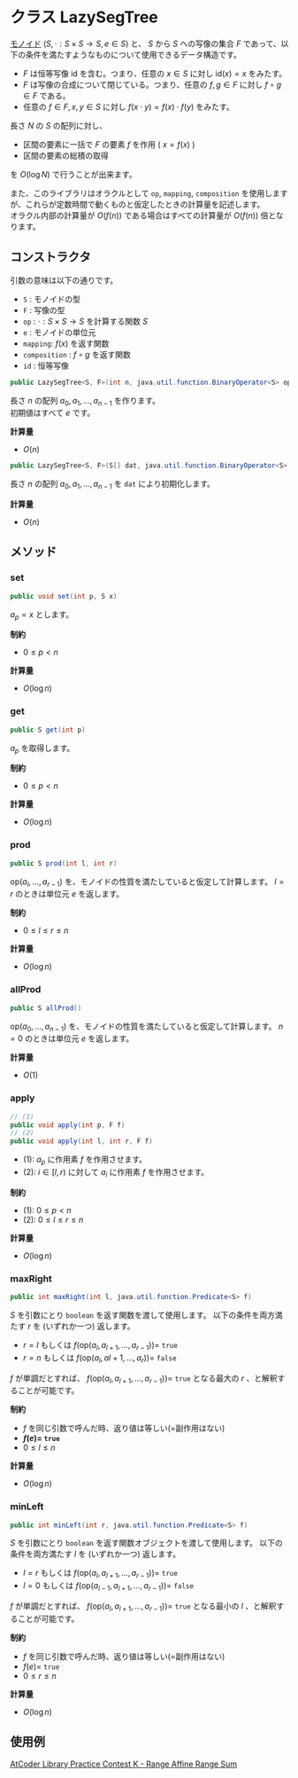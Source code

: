 # クラス LazySegTree

[モノイド](https://ja.wikipedia.org/wiki/%E3%83%A2%E3%83%8E%E3%82%A4%E3%83%89) $(S,\cdot :S \times S \rightarrow S,e \in S)$ と、 $S$ から $S$ への写像の集合 $F$ であって、以下の条件を満たすようなものについて使用できるデータ構造です。

- $F$ は恒等写像 $\mathrm{id}$ を含む。つまり、任意の $x \in S$ に対し $\mathrm{id}(x) = x$ をみたす。
- $F$ は写像の合成について閉じている。つまり、任意の $f,g \in F$ に対し $f \circ g \in F$ である。
- 任意の $f \in F, x,y \in S$ に対し $f(x \cdot y)=f(x) \cdot f(y)$ をみたす。

長さ $N$ の $S$ の配列に対し、

- 区間の要素に一括で $F$ の要素 $f$ を作用 ( $x = f(x)$ )
- 区間の要素の総積の取得

を $O(\log N)$ で行うことが出来ます。

また、このライブラリはオラクルとして `op`, `mapping`, `composition` を使用しますが、これらが定数時間で動くものと仮定したときの計算量を記述します。  
オラクル内部の計算量が $O(f(n))$ である場合はすべての計算量が $O(f(n))$ 倍となります。

## コンストラクタ

引数の意味は以下の通りです。

- `S` : モノイドの型
- `F` : 写像の型
- `op` : $\cdot :S \times S \rightarrow S$ を計算する関数 $S$
- `e` : モノイドの単位元
- `mapping`: $f(x)$ を返す関数
- `composition` : $f \circ g$ を返す関数
- `id` : 恒等写像

```java
public LazySegTree<S, F>(int n, java.util.function.BinaryOperator<S> op, S e, java.util.function.BiFunction<F, S, S> mapping, java.util.function.BinaryOperator<F> composition, F id)
```

長さ $n$ の配列 $a_0, a_1, \dots , a_{n-1}$ を作ります。  
初期値はすべて $e$ です。

**計算量**
* $O(n)$

```java
public LazySegTree<S, F>(S[] dat, java.util.function.BinaryOperator<S> op, S e, java.util.function.BiFunction<F, S, S> mapping, java.util.function.BinaryOperator<F> composition, F id)
```

長さ $n$ の配列 $a_0, a_1, \dots , a_{n-1}$ を `dat` により初期化します。

**計算量**
* $O(n)$

## メソッド

### set

```java
public void set(int p, S x)
```

$a_p = x$ とします。

**制約**
* $0 \leq p < n$

**計算量**
* $O(\log n)$


### get

```java
public S get(int p)
```

$a_p$ を取得します。

**制約**
* $0 \leq p < n$

**計算量**
* $O(\log n)$


### prod

```java
public S prod(int l, int r)
```

$\mathrm{op}(a_l, \dots, a_{r-1})$ を、モノイドの性質を満たしていると仮定して計算します。
$l = r$ のときは単位元 $e$ を返します。

**制約**
* $0 \leq l \leq r \leq n$

**計算量**
* $O(\log n)$

### allProd

```java
public S allProd()
```

$\mathrm{op}(a_0, \dots, a_{n-1})$ を、モノイドの性質を満たしていると仮定して計算します。
$n = 0$ のときは単位元 $e$ を返します。

**計算量**
* $O(1)$

### apply

```java
// (1)
public void apply(int p, F f)
// (2)
public void apply(int l, int r, F f)
```

* (1): $a_p$ に作用素 $f$ を作用させます。
* (2): $i \in [l, r)$ に対して $a_i$ に作用素 $f$ を作用させます。

**制約**
* (1): $0 \leq p < n$
* (2): $0 \leq l \leq r \leq n$

**計算量**
* $O(\log n)$

### maxRight

```java
public int maxRight(int l, java.util.function.Predicate<S> f)
```

$S$ を引数にとり `boolean` を返す関数を渡して使用します。
以下の条件を両方満たす $r$ を (いずれか一つ) 返します。

* $r = l$ もしくは $f(\mathrm{op}(a_l, a_{l+1}, \dots, a_{r-1})) =$ `true`
* $r = n$ もしくは $f(\mathrm{op}(a_l, a{l+1}, \dots, a_r)) =$ `false`

$f$ が単調だとすれば、 $f(\mathrm{op}(a_l, a_{l+1}, \dots, a_{r-1})) =$ `true` となる最大の $r$ 、と解釈することが可能です。

**制約**
* $f$ を同じ引数で呼んだ時、返り値は等しい(=副作用はない)
* __$f(e) =$ `true`__
* $0 \leq l \leq n$

**計算量**
* $O(\log n)$

### minLeft

```java
public int minLeft(int r, java.util.function.Predicate<S> f)
```

$S$ を引数にとり `boolean` を返す関数オブジェクトを渡して使用します。
以下の条件を両方満たす $l$ を (いずれか一つ) 返します。

* $l = r$ もしくは $f(\mathrm{op}(a_l, a_{l+1}, \dots, a_{r-1})) =$ `true`
* $l = 0$ もしくは $f(\mathrm{op}(a_{l-1}, a_{l+1}, \dots, a_{r-1})) =$ `false`

$f$ が単調だとすれば、 $f(\mathrm{op}(a_l, a_{l+1}, \dots, a_{r-1})) =$ `true` となる最小の $l$ 、と解釈することが可能です。

**制約**
* $f$ を同じ引数で呼んだ時、返り値は等しい(=副作用はない)
* $f(e) =$ `true`
* $0 \leq r \leq n$

**計算量**
* $O(\log n)$

## 使用例

[AtCoder Library Practice Contest K - Range Affine Range Sum](https://atcoder.jp/contests/practice2/submissions/16646083)

